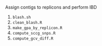 Assign contigs to replicons and perform IBD

1. `blash.sh`
2. `clean_blash.R`
3. `make_gpa_by_replicon.R`
4. `compute_sccg_snps.R`
5. `compute_gcv_diff.R`


